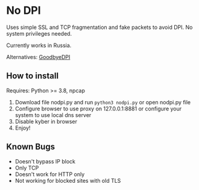 # No DPI
Uses simple SSL and TCP fragmentation and fake packets to avoid DPI.
No system privileges needed.

Currently works in Russia.

Alternatives: [GoodbyeDPI](https://github.com/ValdikSS/GoodbyeDPI)

## How to install

Requires: Python >= 3.8, npcap

1) Download file nodpi.py and run `python3 nodpi.py` or open nodpi.py file
2) Configure browser to use proxy on 127.0.0.1:8881 or configure your system to use local dns server
3) Disable kyber in browser
4) Enjoy!

## Known Bugs

- Doesn't bypass IP block
- Only TCP
- Doesn't work for HTTP only
- Not working for blocked sites with old TLS
